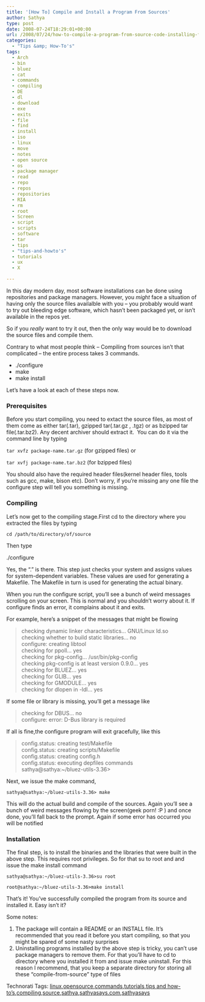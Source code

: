 ```yaml
---
title: '[How To] Compile and Install a Program From Sources'
author: Sathya
type: post
date: 2008-07-24T18:29:01+00:00
url: /2008/07/24/how-to-compile-a-program-from-source-code-installing-from-source/
categories:
  - "Tips &amp; How-To's"
tags:
  - Arch
  - bin
  - bluez
  - cat
  - commands
  - compiling
  - DE
  - dl
  - download
  - exe
  - exits
  - file
  - find
  - install
  - iso
  - linux
  - move
  - notes
  - open source
  - os
  - package manager
  - read
  - repo
  - repos
  - repositories
  - RIA
  - rm
  - root
  - Screen
  - script
  - scripts
  - software
  - tar
  - tips
  - "tips-and-howto's"
  - tutorials
  - ux
  - X

---
```

In this day modern day, most software installations can be done using repositories and package managers. However, you _might_ face a situation of having only the source files availalble with you – you probably would want to try out bleeding edge software, which hasn’t been packaged yet, or isn’t available in the repos yet.

So if you _really_ want to try it out, then the only way would be to download the source files and compile them.

Contrary to what most people think – Compiling from sources isn’t that complicated – the entire process takes 3 commands. 

<!--more-->

  * ./configure 
  * make 
  * make install 

Let’s have a look at each of these steps now.

### Prerequisites 

Before you start compiling, you need to extact the source files, as most of them come as either tar(.tar), gzipped tar(.tar.gz , .tgz) or as bzipped tar file(.tar.bz2). Any decent archiver should extract it.&#160; You can do it via the command line by typing

`tar xvfz package-name.tar.gz` (for gzipped files) or

`tar xvfj package-name.tar.bz2` (for bzipped files)

You should also have the required header files(kernel header files, tools such as gcc, make, bison etc). Don’t worry, if you’re missing any one file the configure step will tell you something is missing.

### Compiling

Let’s now get to the compiling stage.First cd to the directory where you extracted the files by typing

`cd /path/to/directory/of/source`

Then type 

./configure

Yes, the “.” is there. This step just checks your system and assigns values for system-dependent variables. These values are used for generating a Makefile. The Makefile in turn is used for generating the actual binary.

<div>
  When you run the configure script, you&#8217;ll see a bunch of weird messages scrolling on your screen. This is normal and you shouldn&#8217;t worry about it. If configure finds an error, it complains about it and exits.
</div>

For example, here’s a snippet of the messages that might be flowing

> checking dynamic linker characteristics&#8230; GNU/Linux ld.so   
> checking whether to build static libraries&#8230; no   
> configure: creating libtool   
> checking for ppoll&#8230; yes   
> checking for pkg-config&#8230; /usr/bin/pkg-config   
> checking pkg-config is at least version 0.9.0&#8230; yes   
> checking for BLUEZ&#8230; yes   
> checking for GLIB&#8230; yes   
> checking for GMODULE&#8230; yes   
> checking for dlopen in -ldl&#8230; yes

If some file or library is missing, you’ll get a message like 

> checking for DBUS&#8230; no   
> configure: error: D-Bus library is required

If all is fine,the configure program will exit gracefully, like this

> config.status: creating test/Makefile   
> config.status: creating scripts/Makefile   
> config.status: creating config.h   
> config.status: executing depfiles commands   
> sathya@sathya:~/bluez-utils-3.36> 

Next, we issue the make command, 

`sathya@sathya:~/bluez-utils-3.36> make`

This will do the actual build and compile of the sources. Again you’ll see a bunch of weird messages flowing by the screen(geek porn! :P ) and once done, you’ll fall back to the prompt. Again if some error has occurred you will be notified

### Installation

The final step, is to install the binaries and the libraries that were built in the above step. This requires root privileges. So for that su to root and and issue the make install command

`sathya@sathya:~/bluez-utils-3.36>su root`

`root@sathya:~/bluez-utils-3.36>make install` 

That’s it! You’ve successfully compiled the program from its source and installed it. Easy isn’t it?

Some notes: 

  1. The package will contain a README or an INSTALL file. It’s recommended that you read it before you start compiling, so that you might be spared of some nasty surprises 
  2. Uninstalling programs installed by the above step is tricky, you can’t use package managers to remove them. For that you’ll have to cd to directory where you installed it from and issue make uninstall. For this reason I recommend, that you keep a separate directory for storing all these “compile-from-source” type of files 

<div class="wlWriterSmartContent" id="scid:0767317B-992E-4b12-91E0-4F059A8CECA8:cc24eaf5-ca0d-436d-95b2-25b799855bcb" style="padding-right: 0px; display: inline; padding-left: 0px; float: none; padding-bottom: 0px; margin: 0px; padding-top: 0px">
  Technorati Tags: <a href="https://technorati.com/tags/linux" rel="tag">linux</a>,<a href="https://technorati.com/tags/opensource" rel="tag">opensource</a>,<a href="https://technorati.com/tags/commands" rel="tag">commands</a>,<a href="https://technorati.com/tags/tutorials" rel="tag">tutorials</a>,<a href="https://technorati.com/tags/tips+and+how-to's" rel="tag">tips and how-to&#8217;s</a>,<a href="https://technorati.com/tags/compiling" rel="tag">compiling</a>,<a href="https://technorati.com/tags/source" rel="tag">source</a>,<a href="https://technorati.com/tags/sathya" rel="tag">sathya</a>,<a href="https://technorati.com/tags/sathyasays.com" rel="tag">sathyasays.com</a>,<a href="https://technorati.com/tags/sathyasays" rel="tag">sathyasays</a>
</div>
